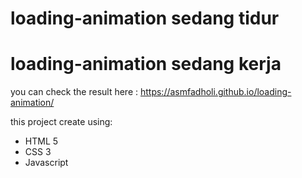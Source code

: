 # loading-animation sedang tidur
# loading-animation sedang kerja

you can check the result here : https://asmfadholi.github.io/loading-animation/

this project create using: 
- HTML 5
- CSS 3
- Javascript
